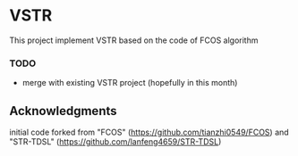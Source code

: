 # VSTR

This project implement VSTR based on the code of FCOS algorithm 

### TODO
* merge with existing VSTR project (hopefully in this month)


## Acknowledgments

initial code forked from "FCOS" (https://github.com/tianzhi0549/FCOS) and "STR-TDSL" (https://github.com/lanfeng4659/STR-TDSL)
